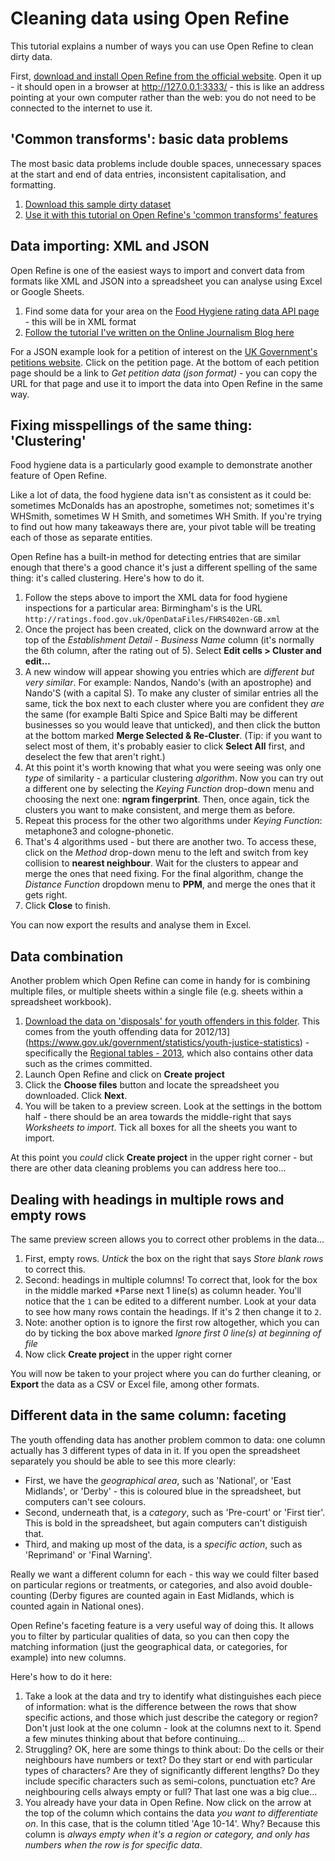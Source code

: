 # Cleaning data using Open Refine

This tutorial explains a number of ways you can use Open Refine to clean dirty data. 

First, [download and install Open Refine from the official website](http://openrefine.org/download.html). Open it up - it should open in a browser at http://127.0.0.1:3333/ - this is like an address pointing at your own computer rather than the web: you do not need to be connected to the internet to use it.

## 'Common transforms': basic data problems

The most basic data problems include double spaces, unnecessary spaces at the start and end of data entries, inconsistent capitalisation, and formatting. 

1. [Download this sample dirty dataset](https://docs.google.com/spreadsheets/d/1CDWBeqpUTBd1TkmDz_M6UGRWdHgU7LOcoiGRTvIttKA/edit?usp=sharing#gid=0)
2. [Use it with this tutorial on Open Refine's 'common transforms' features](https://onlinejournalismblog.com/2011/07/05/cleaning-data-using-google-refine-a-quick-guide-2/)

## Data importing: XML and JSON

Open Refine is one of the easiest ways to import and convert data from formats like XML and JSON into a spreadsheet you can analyse using Excel or Google Sheets.

1. Find some data for your area on the [Food Hygiene rating data API page](http://ratings.food.gov.uk/open-data/) - this will be in XML format
2. [Follow the tutorial I've written on the Online Journalism Blog here](https://onlinejournalismblog.com/2015/10/21/how-to-convert-xml-or-json-into-spreadsheets-using-open-refine/)

For a JSON example look for a petition of interest on the [UK Government's petitions website](https://petition.parliament.uk/petitions). Click on the petition page. At the bottom of each petition page should be a link to *Get petition data (json format)* - you can copy the URL for that page and use it to import the data into Open Refine in the same way.

## Fixing misspellings of the same thing: 'Clustering'

Food hygiene data is a particularly good example to demonstrate another feature of Open Refine.

Like a lot of data, the food hygiene data isn't as consistent as it could be: sometimes McDonalds has an apostrophe, sometimes not; sometimes it's WHSmith, sometimes W H Smith, and sometimes WH Smith. If you're trying to find out how many takeaways there are, your pivot table will be treating each of those as separate entities.

Open Refine has a built-in method for detecting entries that are similar enough that there's a good chance it's just a different spelling of the same thing: it's called clustering. Here's how to do it.

1. Follow the steps above to import the XML data for food hygiene inspections for a particular area: Birmingham's is the URL `http://ratings.food.gov.uk/OpenDataFiles/FHRS402en-GB.xml`
2. Once the project has been created, click on the downward arrow at the top of the *Establishment Detail - Business Name* column (it's normally the 6th column, after the rating out of 5). Select **Edit cells > Cluster and edit...**
3. A new window will appear showing you entries which are *different but very similar*. For example: Nandos, Nando's (with an apostrophe) and Nando'S (with a capital S). To make any cluster of similar entries all the same, tick the box next to each cluster where you are confident they *are* the same (for example Balti Spice and Spice Balti may be different businesses so you would leave that unticked), and then click the button at the bottom marked **Merge Selected & Re-Cluster**. (Tip: if you want to select most of them, it's probably easier to click **Select All** first, and deselect the few that aren't right.)
4. At this point it's worth knowing that what you were seeing was only one *type* of similarity - a particular clustering *algorithm*. Now you can try out a different one by selecting the *Keying Function* drop-down menu and choosing the next one: **ngram fingerprint**. Then, once again, tick the clusters you want to make consistent, and merge them as before. 
5. Repeat this process for the other two algorithms under *Keying Function*: metaphone3 and cologne-phonetic. 
6. That's 4 algorithms used - but there are another two. To access these, click on the *Method* drop-down menu to the left and switch from key collision to **nearest neighbour**. Wait for the clusters to appear and merge the ones that need fixing. For the final algorithm, change the *Distance Function* dropdown menu to **PPM**, and merge the ones that it gets right. 
7. Click **Close** to finish. 

You can now export the results and analyse them in Excel.

## Data combination

Another problem which Open Refine can come in handy for is combining multiple files, or multiple sheets within a single file (e.g. sheets within a spreadsheet workbook).

1. [Download the data on 'disposals' for youth offenders in this folder](https://github.com/paulbradshaw/MED7369-Specialist-Investigative-Journalism/blob/master/cleaning/Disposals%20by%20region%202012-13%20Table.xls). This comes from the youth offending data for 2012/13](https://www.gov.uk/government/statistics/youth-justice-statistics) - specifically the [Regional tables - 2013](https://www.gov.uk/government/uploads/system/uploads/attachment_data/file/286086/regional-tables-2013.zip), which also contains other data such as the crimes committed.
2. Launch Open Refine and click on **Create project**
3. Click the **Choose files** button and locate the spreadsheet you downloaded. Click **Next**.
4. You will be taken to a preview screen. Look at the settings in the bottom half - there should be an area towards the middle-right that says *Worksheets to import*. Tick all boxes for all the sheets you want to import.

At this point you *could* click **Create project** in the upper right corner - but there are other data cleaning problems you can address here too...

## Dealing with headings in multiple rows and empty rows

The same preview screen allows you to correct other problems in the data...

1. First, empty rows. *Untick* the box on the right that says *Store blank rows* to correct this.
2. Second: headings in multiple columns! To correct that, look for the box in the middle marked *Parse next 1 line(s) as column header. You'll notice that the `1` can be edited to a different number. Look at your data to see how many rows contain the headings. If it's 2 then change it to `2`. 
3. Note: another option is to ignore the first row altogether, which you can do by ticking the box above marked *Ignore first 0 line(s) at beginning of file*
3. Now click **Create project** in the upper right corner

You will now be taken to your project where you can do further cleaning, or **Export** the data as a CSV or Excel file, among other formats.

## Different data in the same column: faceting

The youth offending data has another problem common to data: one column actually has 3 different types of data in it. If you open the spreadsheet separately you should be able to see this more clearly:

* First, we have the *geographical area*, such as 'National', or 'East Midlands', or 'Derby' - this is coloured blue in the spreadsheet, but computers can't see colours.
* Second, underneath that, is a *category*, such as 'Pre-court' or 'First tier'. This is bold in the spreadsheet, but again computers can't distiguish that.
* Third, and making up most of the data, is a *specific action*, such as 'Reprimand' or 'Final Warning'.

Really we want a different column for each - this way we could filter based on particular regions or treatments, or categories, and also avoid double-counting (Derby figures are counted again in East Midlands, which is counted again in National ones). 

Open Refine's faceting feature is a very useful way of doing this. It allows you to filter by particular qualities of data, so you can then copy the matching information (just the geographical data, or categories, for example) into new columns. 

Here's how to do it here:

1. Take a look at the data and try to identify what distinguishes each piece of information: what is the difference between the rows that show specific actions, and those which just describe the category or region? Don't just look at the one column - look at the columns next to it. Spend a few minutes thinking about that before continuing...
2. Struggling? OK, here are some things to think about: Do the cells or their neighbours have numbers or text? Do they start or end with particular types of characters? Are they of significantly different lengths? Do they include specific characters such as semi-colons, punctuation etc? Are neighbouring cells always empty or full? That last one was a big clue...
3. You already have your data in Open Refine. Now click on the arrow at the top of the column which contains the data *you want to differentiate on*. In this case, that is the column titled 'Age 10-14'. Why? Because this column is *always empty when it's a region or category, and only has numbers when the row is for specific data*.
